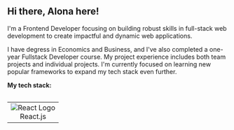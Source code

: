 ## Hi there, Alona here! 
I'm a Frontend Developer focusing on building robust skills in full-stack web development to create impactful and dynamic web applications. 

I have degress in Economics and Business, and I've also completed a one-year Fullstack Developer course. My project experience includes both team projects and individual projects. I'm currently focused on learning new popular frameworks to expand my tech stack even further. 

**My tech stack:**

<div style="display: flex; justify-content: center;">
<table style="border: none; text-align: center;">
  <tr>
     <td style="border: none;">
      <img src="https://upload.wikimedia.org/wikipedia/commons/thumb/a/a7/React-icon.svg/32px-React-icon.svg.png" alt="React Logo" />
      <br>React.js
    </td>
  </tr>
</table>
</div>

















<!--
**NZAlona/NZAlona** is a ✨ _special_ ✨ repository because its `README.md` (this file) appears on your GitHub profile.

Here are some ideas to get you started:

- 🔭 I’m currently working on ...
- 🌱 I’m currently learning ...
- 👯 I’m looking to collaborate on ...
- 🤔 I’m looking for help with ...
- 💬 Ask me about ...
- 📫 How to reach me: ...
- 😄 Pronouns: ...
- ⚡ Fun fact: ...
-->
